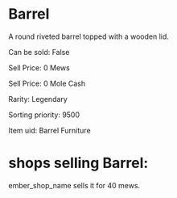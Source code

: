 # Barrel

A round riveted barrel topped with a wooden lid.

Can be sold: False

Sell Price: 0 Mews

Sell Price: 0 Mole Cash

Rarity: Legendary

Sorting priority: 9500

Item uid: Barrel Furniture

# shops selling Barrel:

ember_shop_name sells it for 40 mews.